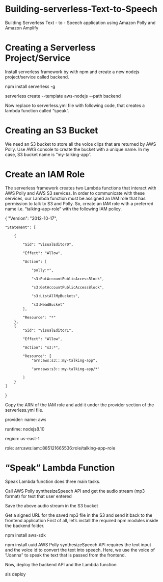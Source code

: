 # Building-serverless-Text-to-Speech
Building Serverless Text - to - Speech application using Amazon Polly and Amazon Amplify

# Creating a Serverless Project/Service
Install serverless framework by with npm and create a new nodejs project/service called backend.

npm install serverless -g 

serverless create --template aws-nodejs --path backend

Now replace to serverless.yml file with following code, that creates a lambda function called “speak”.

# Creating an S3 Bucket
We need an S3 bucket to store all the voice clips that are returned by AWS Polly. Use AWS console to create
the bucket with a unique name. In my case, S3 bucket name is “my-talking-app”.

# Create an IAM Role
The serverless framework creates two Lambda functions that interact with AWS Polly and AWS S3 services.
In order to communicate with these services, our Lambda function must be assigned an IAM role that has permission 
to talk to S3 and Polly. So, create an IAM role with a preferred name i.e. “talking-app-role” with the
following IAM policy.

{
    "Version": "2012-10-17",
    
    "Statement": [
    
        {
        
            "Sid": "VisualEditor0",
            
            "Effect": "Allow",
            
            "Action": [
            
                "polly:*",
                
                "s3:PutAccountPublicAccessBlock",
                
                "s3:GetAccountPublicAccessBlock",
                
                "s3:ListAllMyBuckets",
                
                "s3:HeadBucket"
            ],
            
            "Resource": "*"
        },
        {
            "Sid": "VisualEditor1",
            
            "Effect": "Allow",
            
            "Action": "s3:*",
            
            "Resource": [
                "arn:aws:s3:::my-talking-app",
                
                "arn:aws:s3:::my-talking-app/*"
                
            ]
        }
    ]
}

Copy the ARN of the IAM role and add it under the provider section of the serverless.yml file.

provider:
   name: aws
   
   runtime: nodejs8.10
   
   region: us-east-1 
   
   role: arn:aws:iam::885121665536:role/talking-app-role
   
#  “Speak” Lambda Function
Speak Lambda function does three main tasks.

Call AWS Polly synthesizeSpeech API and get the audio stream (mp3 format) for text that user entered

Save the above audio stream in the S3 bucket

Get a signed URL for the saved mp3 file in the S3 and send it back to the frontend application
First of all, let’s install the required npm modules inside the backend folder. 

npm install aws-sdk 

npm install uuid
AWS Polly synthesizeSpeech API requires the text input and the voice id to convert the text into speech. 
Here, we use the voice of “Joanna” to speak the text that is passed from the frontend.

Now, deploy the backend API and the Lambda function

sls deploy




